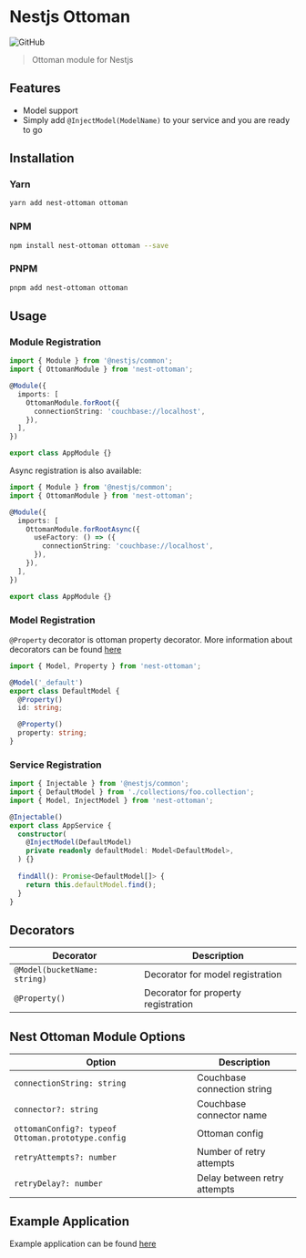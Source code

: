 # Nestjs Ottoman
![GitHub](https://img.shields.io/github/license/Andromeda606/nest-ottoman)

> Ottoman module for Nestjs 

## Features
- Model support
- Simply add `@InjectModel(ModelName)` to your service and you are ready to go

## Installation

### Yarn
```bash
yarn add nest-ottoman ottoman
```

### NPM
```bash
npm install nest-ottoman ottoman --save
```

### PNPM
```bash
pnpm add nest-ottoman ottoman
```

## Usage
### Module Registration
```typescript
import { Module } from '@nestjs/common';
import { OttomanModule } from 'nest-ottoman';

@Module({
  imports: [
    OttomanModule.forRoot({
      connectionString: 'couchbase://localhost',
    }),
  ],
})

export class AppModule {}
```

Async registration is also available:
```typescript
import { Module } from '@nestjs/common';
import { OttomanModule } from 'nest-ottoman';

@Module({
  imports: [
    OttomanModule.forRootAsync({
      useFactory: () => ({
        connectionString: 'couchbase://localhost',
      }),
    }),
  ],
})

export class AppModule {}
```

### Model Registration
``@Property`` decorator is ottoman property decorator. More information about decorators can be found [here](https://ottomanjs.com/docs/basic/schema.html)
```typescript
import { Model, Property } from 'nest-ottoman';

@Model('_default')
export class DefaultModel {
  @Property()
  id: string;

  @Property()
  property: string;
}
```

### Service Registration
```typescript
import { Injectable } from '@nestjs/common';
import { DefaultModel } from './collections/foo.collection';
import { Model, InjectModel } from 'nest-ottoman';

@Injectable()
export class AppService {
  constructor(
    @InjectModel(DefaultModel)
    private readonly defaultModel: Model<DefaultModel>,
  ) {}
  
  findAll(): Promise<DefaultModel[]> {
    return this.defaultModel.find();
  }
}
```

## Decorators
| Decorator                    | Description                         |
|------------------------------|-------------------------------------|
| `@Model(bucketName: string)` | Decorator for model registration    |
| `@Property()`                | Decorator for property registration |

## Nest Ottoman Module Options
| Option                                            | Description                  |
|---------------------------------------------------|------------------------------|
| `connectionString: string`                        | Couchbase connection string  |
| `connector?: string`                              | Couchbase connector name     |
| `ottomanConfig?: typeof Ottoman.prototype.config` | Ottoman config               |
| `retryAttempts?: number`                          | Number of retry attempts     |
| `retryDelay?: number`                             | Delay between retry attempts |



## Example Application
Example application can be found [here](https://github.com/Andromeda606/nest-ottoman/tree/master/example)